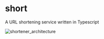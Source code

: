 # short 
A URL shortening service written in Typescript

![shortener_architecture](https://user-images.githubusercontent.com/6937171/159184317-2a95fb9c-8712-4de5-8193-ac38ca8e98c0.png)



